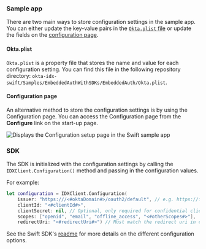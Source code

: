 ### Sample app

There are two main ways to store configuration settings in the sample app.
You can either update the key-value pairs in the [`Okta.plist` file](#okta-plist)
or update the fields on the [configuration page](#configuration-page).

#### Okta.plist

`Okta.plist` is a property file that stores the name and value for each configuration setting. You can find this file in the following repository directory: `okta-idx-swift/Samples/EmbeddedAuthWithSDKs/EmbeddedAuth/Okta.plist`.

#### Configuration page

An alternative method to store the configuration settings is by using the Configuration page. You can access the Configuration page from the **Configure** link on the start-up page.

<div class="common-image-format">

![Displays the Configuration setup page in the Swift sample app](/img/oie-embedded-sdk/oie-embedded-sdk-widget-swift-configs.png)

</div>

### SDK

The SDK is initialized with the configuration settings by calling the `IDXClient.Configuration()` method and passing in the configuration values.

For example:

```swift
let configuration = IDXClient.Configuration(
    issuer: "https:///<#oktaDomain#>/oauth2/default", // e.g. https://foo.okta.com/oauth2/default, https://foo.okta.com/oauth2/ausar5vgt5TSDsfcJ0h7
    clientId: "<#clientId#>",
    clientSecret: nil, // Optional, only required for confidential clients.
    scopes: ["openid", "email", "offline_access", "<#otherScopes#>"],
    redirectUri: "<#redirectUri#>") // Must match the redirect uri in client app settings/console
```

See the Swift SDK's [readme](https://github.com/okta/okta-idx-swift#readme) for more details on the different configuration options.
